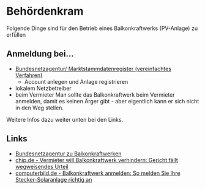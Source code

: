 # Behördenkram
Folgende Dinge sind für den Betrieb eines Balkonkraftwerks (PV-Anlage) zu erfüllen

## Anmeldung bei...
* [Bundesnetzagentur/ Marktstammdatenregister (vereinfachtes Verfahren)](https://www.marktstammdatenregister.de/MaStR)
  * Account anlegen und Anlage registrieren
* lokalem Netzbetreiber
* beim Vermieter
Man sollte das Balkonkraftwerk beim Vermieter anmelden, damit es keinen Ärger gibt - aber eigentlich kann er sich nicht in den Weg stellen.

Weitere Infos dazu weiter unten bei den Links.

## Links
* [Bundesnetzagentur zu Balkonkraftwerken](https://www.bundesnetzagentur.de/SharedDocs/A_Z_Glossar/B/BalkonPV.html)
* [chip.de - Vermieter will Balkonkraftwerk verhindern: Gericht fällt wegweisendes Urteil](https://efahrer.chip.de/solaranlagen/vermieter-will-balkonkraftwerk-verhindern-gericht-faellt-wegweisendes-urteil_105905)
* [computerbild.de - Balkonkraftwerk anmelden: So melden Sie Ihre Stecker-Solaranlage richtig an](https://www.computerbild.de/artikel/cb-Tipps-Haus-Garten-Balkonkraftwerk-anmelden-33084133.html)
